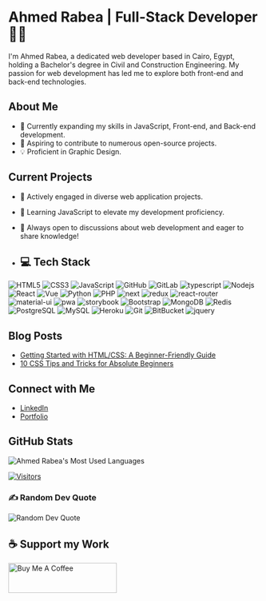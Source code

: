 # Ahmed Rabea | Full-Stack Developer 👨‍💻

I'm Ahmed Rabea, a dedicated web developer based in Cairo, Egypt, holding a Bachelor's degree in Civil and Construction Engineering. My passion for web development has led me to explore both front-end and back-end technologies.

## About Me
- 🚀 Currently expanding my skills in JavaScript, Front-end, and Back-end development.
- 🎯 Aspiring to contribute to numerous open-source projects.
- 💡 Proficient in Graphic Design.

## Current Projects
- 🔭 Actively engaged in diverse web application projects.
- 🌱 Learning JavaScript to elevate my development proficiency.
- 💬 Always open to discussions about web development and eager to share knowledge!

- ## 💻 Tech Stack

![HTML5](https://img.shields.io/badge/-HTML5-E34F26?style=flat-square&logo=html5&logoColor=white)
![CSS3](https://img.shields.io/badge/-CSS3-1572B6?style=flat-square&logo=css3)
![JavaScript](https://img.shields.io/badge/-JavaScript-black?style=flat-square&logo=javascript)
![GitHub](https://img.shields.io/badge/-GitHub-181717?style=flat-square&logo=github)
![GitLab](https://img.shields.io/badge/-GitLab-FCA121?style=flat-square&logo=gitlab)
![typescript](https://img.shields.io/badge/TypeScript-3178C6?style=flat-square&logo=typescript&logoColor=white)
![Nodejs](https://img.shields.io/badge/-Nodejs-black?style=flat-square&logo=Node.js)
![React](https://img.shields.io/badge/-React-black?style=flat-square&logo=react)
![Vue](https://img.shields.io/badge/-Vuejs-black?style=flat-square&logo=Vue.js)
![Python](https://img.shields.io/badge/-Python-black?style=flat-square&logo=Python)
![PHP](https://img.shields.io/badge/-Php-black?style=flat-square&logo=Php)
![next](https://img.shields.io/badge/Next-000000?style=flat-square&logo=nextdotjs&logoColor=FFFFFF)
![redux](https://img.shields.io/badge/Redux-593D88?style=flat-square&logo=redux&logoColor=white)
![react-router](https://img.shields.io/badge/React_Router-CA4245?style=flat-square&logo=react-router&logoColor=white)
![material-ui](https://img.shields.io/badge/Material_UI-0081CB?style=flat-square&logo=mui&logoColor=white)
![pwa](https://img.shields.io/badge/Progressive_Web_App-4285F4?style=flat-square&logo=googlechrome&logoColor=white)
![storybook](https://img.shields.io/badge/storybook-FF4785?style=flat-square&logo=storybook&logoColor=white)
![Bootstrap](https://img.shields.io/badge/-Bootstrap-563D7C?style=flat-square&logo=bootstrap)
![MongoDB](https://img.shields.io/badge/-MongoDB-black?style=flat-square&logo=mongodb)
![Redis](https://img.shields.io/badge/-Redis-black?style=flat-square&logo=Redis)
![PostgreSQL](https://img.shields.io/badge/-PostgreSQL-336791?style=flat-square&logo=postgresql)
![MySQL](https://img.shields.io/badge/-MySQL-black?style=flat-square&logo=mysql)
![Heroku](https://img.shields.io/badge/-Heroku-430098?style=flat-square&logo=heroku)
![Git](https://img.shields.io/badge/-Git-black?style=flat-square&logo=git)
![BitBucket](https://img.shields.io/badge/-BitBucket-darkblue?style=flat-square&logo=bitbucket)
![jquery](https://img.shields.io/badge/jQuery-0769AD?style=flat-square&logo=jquery&logoColor=white)

## Blog Posts
* [Getting Started with HTML/CSS: A Beginner-Friendly Guide](https://medium.com/@alpattex/web-development-getting-started-with-html-css-a-beginner-friendly-guide-6bdbde9999b8)
* [10 CSS Tips and Tricks for Absolute Beginners](https://medium.com/@alpattex/web-development-10-css-tips-and-tricks-for-absolute-beginners-d78134d4292c)

## Connect with Me
- [LinkedIn](https://www.linkedin.com/in/a-rabea/)
- [Portfolio](https://portfolio-alpattex.vercel.app/)

## GitHub Stats
![Ahmed Rabea's Most Used Languages](https://github-readme-stats.vercel.app/api/top-langs/?username=Alpattex&theme=dark&hide_border=false&include_all_commits=true&layout=compact)

[![Visitors](https://api.visitorbadge.io/api/visitors?path=alpattex&label=Visitors%20Counter&labelColor=%23ff8a65&countColor=%23ba68c8)](https://visitorbadge.io/status?path=alpattex)

### ✍️ Random Dev Quote
![Random Dev Quote](https://quotes-github-readme.vercel.app/api?type=vertical&theme=tokyonight)

## ☕ Support my Work
<a href="https://www.buymeacoffee.com/a.rabea" target="_blank"><img src="https://cdn.buymeacoffee.com/buttons/v2/default-violet.png" alt="Buy Me A Coffee" height= "60px" width= "217px" ></a>
